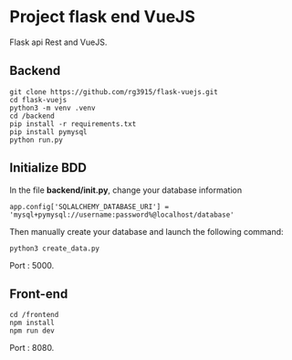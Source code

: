# Project flask end VueJS

Flask api Rest and VueJS.

## Backend

```
git clone https://github.com/rg3915/flask-vuejs.git
cd flask-vuejs
python3 -m venv .venv
cd /backend
pip install -r requirements.txt
pip install pymysql
python run.py
```

## Initialize BDD
In the file **backend/__init__.py**, change your database information
```
app.config['SQLALCHEMY_DATABASE_URI'] = 'mysql+pymysql://username:password%@localhost/database'

```
Then manually create your database and launch the following command:
```
python3 create_data.py

```

Port : 5000.

## Front-end

```
cd /frontend
npm install
npm run dev
```

Port : 8080.
